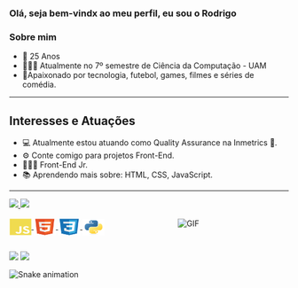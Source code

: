 
### Olá, seja bem-vindx ao meu perfil, eu sou o Rodrigo

### Sobre mim
- 🎂 25 Anos
- 👨🏼‍🎓 Atualmente no 7º semestre de Ciência da Computação - UAM
- 🧾Apaixonado por tecnologia, futebol, games, filmes e séries de comédia.

---
## Interesses e Atuações
- 💻 Atualmente estou atuando como Quality Assurance na Inmetrics 💛.
- ⚙ Conte comigo para projetos Front-End.
- 👨🏻‍💻 Front-End Jr.
- 📚 Aprendendo mais sobre: HTML, CSS, JavaScript. 
---
 <div>
  <a href="https://github.com/devtavares">
  <img height="180em" src="https://github-readme-stats.vercel.app/api?username=devtavares&show_icons=true&theme=monokai&include_all_commits=true&count_private=true"/>
  <img height="180em" src="https://github-readme-stats.vercel.app/api/top-langs/?username=devtavares&layout=compact&langs_count=7&theme=monokai"/>
</div>
<div style="display: inline_block"><br>
  <img align="center" alt="Js" height="30" width="40" src="https://raw.githubusercontent.com/devicons/devicon/master/icons/javascript/javascript-plain.svg">
  <img align="center" alt="HTML" height="30" width="40" src="https://raw.githubusercontent.com/devicons/devicon/master/icons/html5/html5-original.svg">
  <img align="center" alt="CSS" height="30" width="40" src="https://raw.githubusercontent.com/devicons/devicon/master/icons/css3/css3-original.svg">
  <img align="center" alt="Python" height="30" width="40" src="https://raw.githubusercontent.com/devicons/devicon/master/icons/python/python-original.svg">

 
  <img align="right" alt="GIF" src="https://media2.giphy.com/media/VTtANKl0beDFQRLDTh/giphy.gif?cid=790b76113fa6766c34a7e6d67679f44e2c9f8617867cb91c&rid=giphy.gif&ct=g" width="200" heigh="200"/>
 
</div>
  
  ##
 
<div> 
  <a href="https://instagram.com/spfctavares" target="_blank"><img src="https://img.shields.io/badge/-Instagram-%23E4405F?style=for-the-badge&logo=instagram&logoColor=white" target="_blank"></a>
  <a href="https://www.linkedin.com/in/devtavares" target="_blank"><img src="https://img.shields.io/badge/-LinkedIn-%230077B5?style=for-the-badge&logo=linkedin&logoColor=white" target="_blank"></a> 
 
  ![Snake animation](https://github.com/devtavares/devtavares/blob/output/github-contribution-grid-snake.svg)
 
</div>
